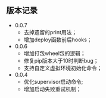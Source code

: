 ## 版本记录

* 0.0.7
    - 去掉遗留的print用法；
    - 增加deploy函数前后hooks；
* 0.0.6
    - 增加打包wheel包的逻辑；
    - 修复pip版本大于10时判断bug；
    - 支持自定义虚拟环境初始化命令；
* 0.0.4
    - 优化supervisor启动命令;
    - 增加启动失败重试机制；
